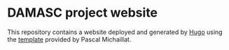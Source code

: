 # DAMASC project website 

This repository contains a website deployed and generated by [Hugo]() using the 
[template](https://github.com/pmichaillat/hugo-website) provided by Pascal Michaillat.

